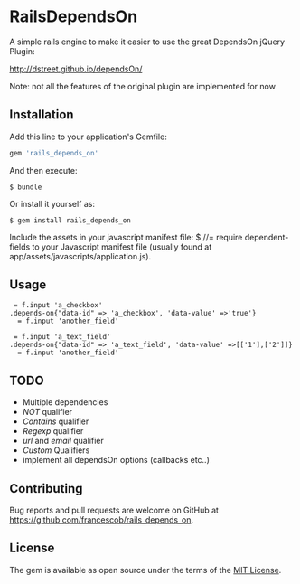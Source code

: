 # RailsDependsOn

A simple rails engine to make it easier to use the great DependsOn jQuery Plugin:

http://dstreet.github.io/dependsOn/

Note: not all the features of the original plugin are implemented for now


## Installation

Add this line to your application's Gemfile:

```ruby
gem 'rails_depends_on'
```

And then execute:

    $ bundle

Or install it yourself as:

    $ gem install rails_depends_on

Include the assets in your javascript manifest file:
      $ //= require dependent-fields to your Javascript manifest file (usually found at app/assets/javascripts/application.js).


## Usage

  ```haml
   = f.input 'a_checkbox'
  .depends-on{"data-id" => 'a_checkbox', 'data-value' =>'true'}
    = f.input 'another_field'
  ```

  ```haml
   = f.input 'a_text_field'
  .depends-on{"data-id" => 'a_text_field', 'data-value' =>[['1'],['2']]}
    = f.input 'another_field'
  ```

## TODO

  * Multiple dependencies
  * *NOT* qualifier
  * *Contains* qualifier
  * *Regexp* qualifier
  * *url* and *email* qualifier
  * *Custom* Qualifiers
  * implement all dependsOn options (callbacks etc..)

## Contributing

Bug reports and pull requests are welcome on GitHub at https://github.com/francescob/rails_depends_on.


## License

The gem is available as open source under the terms of the [MIT License](http://opensource.org/licenses/MIT).
